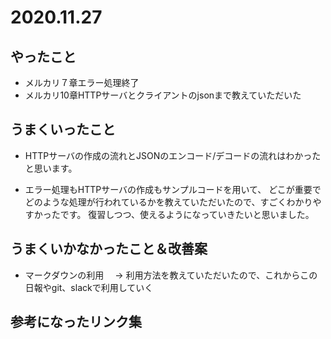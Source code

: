 # 2020.11.27

## やったこと

- メルカリ７章エラー処理終了
- メルカリ10章HTTPサーバとクライアントのjsonまで教えていただいた

## うまくいったこと

- HTTPサーバの作成の流れとJSONのエンコード/デコードの流れはわかったと思います。

- エラー処理もHTTPサーバの作成もサンプルコードを用いて、
どこが重要でどのような処理が行われているかを教えていただいたので、すごくわかりやすかったです。
復習しつつ、使えるようになっていきたいと思いました。

## うまくいかなかったこと＆改善案

- マークダウンの利用
　→ 利用方法を教えていただいたので、これからこの日報やgit、slackで利用していく

## 参考になったリンク集


